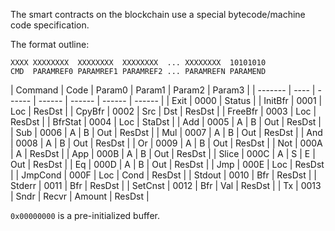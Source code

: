 The smart contracts on the blockchain use a special bytecode/machine code specification.

The format outline:

```bytecode
XXXX XXXXXXXX  XXXXXXXX  XXXXXXXX  ... XXXXXXXX  10101010
CMD  PARAMREF0 PARAMREF1 PARAMREF2 ... PARAMREFN PARAMEND
```

| Command | Code | Param0 | Param1 | Param2 | Param3 |
| ------- | ---- | ------ | ------ | ------ | ------ | ------ |
| Exit    | 0000 | Status |
| InitBfr | 0001 | Loc    | ResDst |
| CpyBfr  | 0002 | Src    | Dst    | ResDst |
| FreeBfr | 0003 | Loc    | ResDst |
| BfrStat | 0004 | Loc    | StaDst |
| Add     | 0005 | A      | B      | Out    | ResDst |
| Sub     | 0006 | A      | B      | Out    | ResDst |
| Mul     | 0007 | A      | B      | Out    | ResDst |
| And     | 0008 | A      | B      | Out    | ResDst |
| Or      | 0009 | A      | B      | Out    | ResDst |
| Not     | 000A | A      | ResDst |
| App     | 000B | A      | B      | Out    | ResDst |
| Slice   | 000C | A      | S      | E      | Out    | ResDst |
| Eq      | 000D | A      | B      | Out    | ResDst |
| Jmp     | 000E | Loc    | ResDst |
| JmpCond | 000F | Loc    | Cond   | ResDst |
| Stdout  | 0010 | Bfr    | ResDst |
| Stderr  | 0011 | Bfr    | ResDst |
| SetCnst | 0012 | Bfr    | Val    | ResDst |
| Tx      | 0013 | Sndr   | Recvr  | Amount | ResDst |

`0x00000000` is a pre-initialized buffer.
